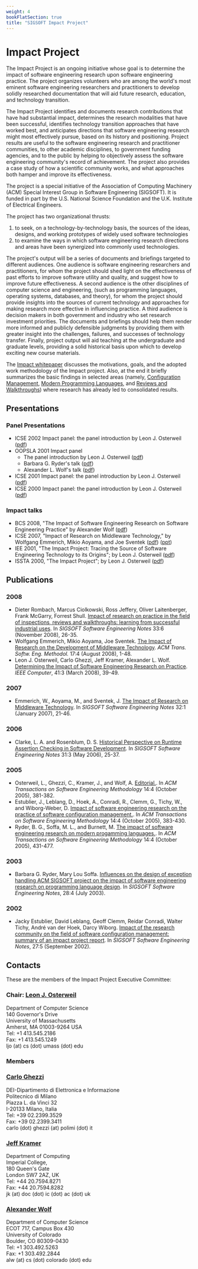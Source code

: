 ```yaml
---
weight: 4
bookFlatSection: true
title: "SIGSOFT Impact Project"
---
```


Impact Project
==============

The Impact Project is an ongoing initiative whose goal is to determine the impact of software engineering research upon software engineering practice. The project organizes volunteers who are among the world's most eminent software engineering researchers and practitioners to develop solidly researched documentation that will aid future research, education, and technology transition.

The Impact Project identifies and documents research contributions that have had substantial impact, determines the research modalities that have been successful, identifies technology transition approaches that have worked best, and anticipates directions that software engineering research might most effectively pursue, based on its history and positioning. Project results are useful to the software engineering research and practitioner communities, to other academic disciplines, to government funding agencies, and to the public by helping to objectively assess the software engineering community's record of achievement. The project also provides a case study of how a scientific community works, and what approaches both hamper and improve its effectiveness.

The project is a special initiative of the Association of Computing Machinery (ACM) Special Interest Group in Software Engineering (SIGSOFT). It is funded in part by the U.S. National Science Foundation and the U.K. Institute of Electrical Engineers.

The project has two organizational thrusts:

1.  to seek, on a technology-by-technology basis, the sources of the ideas, designs, and working prototypes of widely used software technologies
2.  to examine the ways in which software engineering research directions and areas have been synergized into commonly used technologies.

The project's output will be a series of documents and briefings targeted to different audiences. One audience is software engineering researchers and practitioners, for whom the project should shed light on the effectiveness of past efforts to improve software utility and quality, and suggest how to improve future effectiveness. A second audience is the other disciplines of computer science and engineering, (such as programming languages, operating systems, databases, and theory), for whom the project should provide insights into the sources of current technology and approaches for making research more effective in influencing practice. A third audience is decision makers in both government and industry who set research investment priorities. The documents and briefings should help them render more informed and publicly defensible judgments by providing them with greater insight into the challenges, failures, and successes of technology transfer. Finally, project output will aid teaching at the undergraduate and graduate levels, providing a solid historical basis upon which to develop exciting new course materials.

The [Impact whitepaper](/impact/impactwhitepaper) discusses the motivations, goals, and the adopted work methodology of the Impact project. Also, at the end it briefly summarizes the basic findings in selected areas (namely, [Configuration Management](/impact//impactwhitepaper#software-configuration-management
), [Modern Programming Languages](/impact/impactwhitepaper#modern-programming-languages
), and [Reviews and Walkthroughs](/impact/impactwhitepaper#inspections-reviews-and-walkthroughs)) where research has already led to consolidated results.

Presentations
-------------

### Panel Presentations

*   ICSE 2002 Impact panel: the panel introduction by Leon J. Osterweil ([pdf](/impact/icse2002impactpanel.pdf))
*   OOPSLA 2001 Impact panel
    *   The panel introduction by Leon J. Osterweil ([pdf](/impact/oopsla2001impactpanel.pdf))
    *   Barbara G. Ryder's talk ([pdf](/impact/oopsla2001impactpanelryder.pdf))
    *   Alexander L. Wolf's talk ([pdf](/impact/oopsla2001impactpanelwolf.pdf))
*   ICSE 2001 Impact panel: the panel introduction by Leon J. Osterweil ([pdf](/impact/icse2001impactpanel.pdf))
*   ICSE 2000 Impact panel: the panel introduction by Leon J. Osterweil ([pdf](/impact/icse2000impactpanel.pdf))

### Impact talks

*   BCS 2008, "The Impact of Software Engineering Research on Software Engineering Practice" by Alexander Wolf ([pdf](/impact/bcs2008impactwolf.pdf))
*   ICSE 2007, "Impact of Research on Middleware Technology," by Wolfgang Emmerich, Mikio Aoyama, and Joe Sventek ([pdf](/impact/emmerichmiddlewareimpact.pdf)) ([ppt](/impact/emmerichmiddlewareimpact.ppt))
*   IEE 2001, "The Impact Project: Tracing the Source of Software Engineering Technology to its Origins"; by Leon J. Osterweil ([pdf](/impact/iee20impacttalk.pdf))
*   ISSTA 2000, "The Impact Project"; by Leon J. Osterweil ([pdf](/impact/issta2000impacttalk.pdf))

Publications
------------

### 2008

*   Dieter Rombach, Marcus Ciolkowski, Ross Jeffery, Oliver Laitenberger, Frank McGarry, Forrest Shull. [Impact of research on practice in the field of inspections, reviews and walkthroughs: learning from successful industrial uses](http://doi.acm.org/10.1145/1449603.1449609). In _SIGSOFT Software Engineering Notes_ 33:6 (November 2008), 26-35.
*   Wolfgang Emmerich, Mikio Aoyama, Joe Sventek. [The Impact of Research on the Development of Middleware Technology](http://doi.acm.org/10.1145/13487689.13487692). _ACM Trans. Softw. Eng. Methodol._ 17:4 (August 2008), 1-48.
*   Leon J. Osterweil, Carlo Ghezzi, Jeff Kramer, Alexander L. Wolf. [Determining the Impact of Software Engineering Research on Practice](https://dx.doi.org/10.1109/MC.2008.85). _IEEE Computer_, 41:3 (March 2008), 39-49.

### 2007

*   Emmerich, W., Aoyama, M., and Sventek, J. [The Impact of Research on Middleware Technology](http://doi.acm.org/10.1145/1226816.1226829). In _SIGSOFT Software Engineering Notes_ 32:1 (January 2007), 21-46.

### 2006

*   Clarke, L. A. and Rosenblum, D. S. [Historical Perspective on Runtime Assertion Checking in Software Development](http://doi.acm.org/10.1145/1127878.1127900). In _SIGSOFT Software Engineering Notes_ 31:3 (May 2006), 25-37.

### 2005

*   Osterweil, L., Ghezzi, C., Kramer, J., and Wolf, A. [Editorial.](http://doi.acm.org/10.1145/1101815.1101816). In _ACM Transactions on Software Engineering Methodology_ 14:4 (October 2005), 381-382.
*   Estublier, J., Leblang, D., Hoek, A., Conradi, R., Clemm, G., Tichy, W., and Wiborg-Weber, D. [Impact of software engineering research on the practice of software configuration management.](http://doi.acm.org/10.1145/1101815.1101817). In _ACM Transactions on Software Engineering Methodology_ 14:4 (October 2005), 383-430.
*   Ryder, B. G., Soffa, M. L., and Burnett, M. [The impact of software engineering research on modern progamming languages.](http://doi.acm.org/10.1145/1101815.1101818). In _ACM Transactions on Software Engineering Methodology_ 14:4 (October 2005), 431-477.

### 2003

*   Barbara G. Ryder, Mary Lou Soffa. [Influences on the design of exception handling ACM SIGSOFT project on the impact of software engineering research on programming language design](http://portal.acm.org/citation.cfm?id=882258&coll=portal&dl=ACM). In _SIGSOFT Software Engineering Notes_, 28:4 (July 2003).

### 2002

*   Jacky Estublier, David Leblang, Geoff Clemm, Reidar Conradi, Walter Tichy, André van der Hoek, Darcy Wiborg. [Impact of the research community on the field of software configuration management: summary of an impact project report](http://portal.acm.org/citation.cfm?id=571689&coll=portal&dl=ACM). In _SIGSOFT Software Engineering Notes_, 27:5 (September 2002).

Contacts
--------

These are the members of the Impact Project Executive Committee:

### Chair: [Leon J. Osterweil](http://laser.cs.umass.edu/people/ljo.html)

Department of Computer Science  
140 Governor's Drive  
University of Massachusetts  
Amherst, MA 01003-9264 USA  
Tel: +1 413.545.2186  
Fax: +1 413.545.1249  
ljo (at) cs (dot) umass (dot) edu

### Members

### [Carlo Ghezzi](http://www.elet.polimi.it/upload/ghezzi)

DEI-Dipartimento di Elettronica e Informazione  
Politecnico di Milano  
Piazza L. da Vinci 32  
I-20133 Milano, Italia  
Tel: +39 02.2399.3529  
Fax: +39 02.2399.3411  
carlo (dot) ghezzi (at) polimi (dot) it

### [Jeff Kramer](http://www.doc.ic.ac.uk/~jk/)

Department of Computing  
Imperial College,  
180 Queen's Gate  
London SW7 2AZ, UK  
Tel: +44 20.7594.8271  
Fax: +44 20.7594.8282  
jk (at) doc (dot) ic (dot) ac (dot) uk

### [Alexander Wolf](http://www.cs.colorado.edu/users/alw)

Department of Computer Science  
ECOT 717, Campus Box 430  
University of Colorado  
Boulder, CO 80309-0430  
Tel: +1 303.492.5263  
Fax: +1 303.492.2844  
alw (at) cs (dot) colorado (dot) edu

